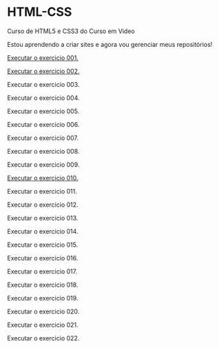 # HTML-CSS
 Curso de HTML5 e CSS3 do Curso em Video


Estou aprendendo a criar sites e agora vou gerenciar meus repositórios! 

<a href= "https://lacerdacaroline.github.io/HTML-CSS/Exercicio/ex001/index.html">Executar o exercicio 001.</a>

<a href="https://lacerdacaroline.github.io/HTML-CSS/Exercicio/ex002/index.html">Executar o exercicio 002.</a>

Executar o exercicio 003.

Executar o exercicio 004.

Executar o exercicio 005.

Executar o exercicio 006.

Executar o exercicio 007.

Executar o exercicio 008.

Executar o exercicio 009.

<a href="https://lacerdacaroline.github.io/HTML-CSS/Exercicio/ex010/index.html">Executar o exercicio 010.</a>

Executar o exercicio 011.

Executar o exercicio 012.

Executar o exercicio 013.

Executar o exercicio 014.

Executar o exercicio 015.

Executar o exercicio 016.

Executar o exercicio 017.

Executar o exercicio 018.

Executar o exercicio 019.

Executar o exercicio 020.

Executar o exercicio 021.

Executar o exercicio 022.
